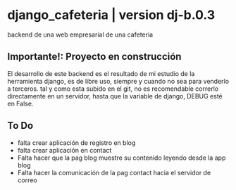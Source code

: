 # django_cafeteria | version dj-b.0.3
backend de una web empresarial de una cafeteria

## Importante!: Proyecto en construcción

El desarrollo de este backend es el resultado de mi estudio de la herramienta django, es de libre uso, siempre y cuando no sea para venderlo a terceros.
tal y como esta subido en el git, no es recomendable correrlo directamente en un servidor, hasta que la variable de django, DEBUG esté en False.

## To Do
- falta crear aplicación de registro en blog
- falta crear aplicación en contact
- Falta hacer que la pag blog muestre su contenido leyendo desde la app blog
- Falta hacer la comunicación de la pag contact hacia el servidor de correo